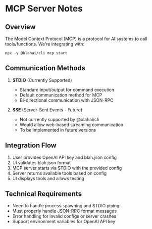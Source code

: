 # MCP Server Notes

## Overview

The Model Context Protocol (MCP) is a protocol for AI systems to call tools/functions. We're integrating with:

```
npx -y @blahai/cli mcp start
```

## Communication Methods

1. **STDIO** (Currently Supported)
   - Standard input/output for command execution
   - Default communication method for MCP
   - Bi-directional communication with JSON-RPC

2. **SSE** (Server-Sent Events - Future)
   - Not currently supported by @blahai/cli
   - Would allow web-based streaming communication
   - To be implemented in future versions

## Integration Flow

1. User provides OpenAI API key and blah.json config
2. UI validates blah.json format
3. MCP server starts via STDIO with the provided config
4. Server returns available tools based on config
5. UI displays tools and allows testing

## Technical Requirements

- Need to handle process spawning and STDIO piping
- Must properly handle JSON-RPC format messages
- Error handling for invalid configs or server crashes
- Support environment variables for OpenAI API key